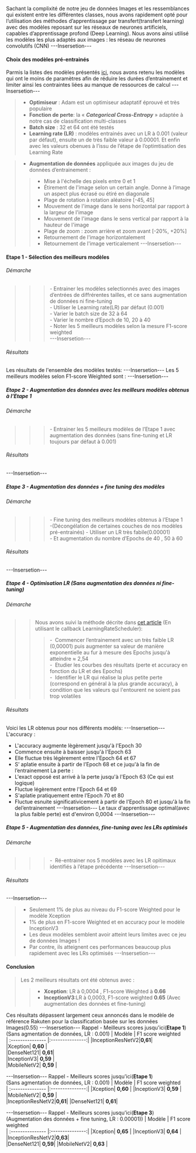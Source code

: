 Sachant la complixité de notre jeu de données Images et les ressemblances qui existent entre les différentes classes, nous avons rapidement opté pour l’utilisation des méthodes d’apprentissage par transfert(transfert learning) avec des modèles  reposant sur les  réseaux de neurones artificiels, capables d’apprentissage profond (Deep Learning). Nous avons ainsi utilisé les modèles les plus adaptés aux images : les  réseau de neurones convolutifs (CNN)
---Insersetion---
#### Choix des modèles pré-entrainés

Parmis la listes des modèles présentés [ici](https://keras.io/api/applications/),
nous avons retenu les modèles qui ont le moins de paramètres afin de réduire les durées d’entrainement et limiter ainsi les contraintes liées au manque de ressources de calcul
---Insersetion---
>-	**Optimiseur** : Adam est un optimiseur adaptatif éprouvé et très populaire
>-	**Fonction de perte**: la « ***Categorical Cross-Entropy*** » adaptée à notre cas de  classification multi-classes
>-	**Batch size** : 32 et 64 ont été testés
>-	**Learning rate (LR)** :  modèles entrainés avec un LR à 0.001 (valeur par défaut), ensuite un de très faible valeur à 0.00001. Et enfin avec les valeurs obenues à l’issu de l’étape de l’optimtisation des Learning Rate

>- **Augmentation de données** appliquée aux images du jeu de données d’entrainement :
>>- Mise à l'échelle des pixels entre 0 et 1 
>>- Étirement de l'image selon un certain angle.  Donne à l’image un aspect plus écrasé ou étiré en diagonale
>>- Plage de rotation à rotation aléatoire [-45, 45]
>>- Mouvement de l'image dans le sens horizontal par rapport à la largeur de l'image
>>- Mouvement de l'image dans le sens vertical par rapport à la hauteur de l'image
>>- Plage de zoom : zoom arrière et zoom avant [-20%, +20%]
>>- Retournement de l'image horizontalement
>>- Retournement de l'image verticalement
---Insersetion---

#### Etape 1 - Sélection des meilleurs modèles

###### Démarche
>>>-&nbsp;Entrainer les modèles selectionnés avec des images d’entrées de diffrérentes tailles, et ce sans augmentation de données ni fine-tuning</br>
>>>-&nbsp;Utiliser le Learning rate(LR) par défaut (0.001)</br>
>>>-&nbsp;Varier le batch size  de 32 à 64</br>
>>>-&nbsp;Varier le nombre d’Epoch de 10, 20 à 40</br>
>>>-&nbsp;Noter les 5 meilleurs modèles selon la mesure F1-score weighted</br>
---Insersetion---
###### Résultats
Les résultats de l'ensemble des modèles testés:
---Insersetion---
Les 5 meilleurs modèles selon F1-score Weighted sont :
---Insersetion---
##### Etape 2 - Augmentation des données avec les meilleurs modèles obtenus à l’Etape 1

###### Démarche
>>>-&nbsp;Entrainer les 5 meilleurs modèles de l’Etape 1 avec augmentation des données (sans fine-tuning  et  LR toujours par défaut à 0.001)
###### Résultats
---Insersetion---


##### Etape 3 - Augmentation des données + fine tuning des modèles 

###### Démarche
>>>-&nbsp;Fine tuning des meilleurs modèles obtenus à l’Etape 1 </br>
>>>-(Décongélation de certaines couches de nos modèles pré-entrainés)
>>>-&nbsp;Utiliser un LR très fabile(0.00001) </br>
>>>-&nbsp;Et augmentation du nombre d’Epochs  de 40 , 50 à 60</br>
###### Résultats
---Insersetion---


##### Etape 4 - Optimisation LR (Sans augmentation des données ni fine-tuning)

###### Démarche
>> Nous avons suivi la méthode décrite dans [cet article](https://towardsdatascience.com/how-to-optimize-learning-rate-with-tensorflow-its-easier-than-you-think-164f980a7c7b) (En utilisant le callback LearningRateScheduler): 
>>>-&nbsp;&nbsp;Commencer l’entrainement avec un très faible LR (0,00001) puis augmenter sa valeur de manière exponentielle au fur à mesure des Epochs jusqu'à atteindre ≈ 2,54</br>
>>>-&nbsp;&nbsp;Etudier les courbes des résultats (perte et accuracy en fonction du LR et des Epochs)</br>
>>>-&nbsp;&nbsp;Identifier le LR qui réalise la plus petite perte (correspond en général à la plus grande accuracy), à condition que les valeurs qui l'entourent ne soient pas trop volatiles</br>
###### Résultats
Voici les LR obtenus pour nos différents modèls: 
---Insersetion---
L'accuracy :
-	L'accuracy augmente lègèrement jusqu'à l'Epoch 30 
-	Commence ensuite à baisser jusqu'à l'Epoch 63 
-	Elle fluctue très légèrement entre l'Epoch 64 et 67
-	S’ aplatie ensuite à partir de l’Epoch 68 et ce juqu'à la fin de l’entrainement
La perte : 
-	L'exact opposé est arrivé à la perte jusqu'à l'Epoch 63 (Ce qui est logique)
-	Fluctue  légèrement entre l'Epoch 64 et 69 
-	S'aplatie  pratiquement entre l’Epoch 70 et 80 
-	Fluctue esnuite significativicement à partir de l'Epoch 80 et jusqu'à la fin del’entrainement
---Insersetion---
Le taux d'apprentissage optimal(avec la plus faible perte) est d'environ 0,0004
---Insersetion---
##### Etape 5 - Augmentation des données, fine-tuning avec les LRs optimisés

###### Démarche
>>>-&nbsp;&nbsp;Ré-entrainer nos 5 modèles avec les LR opitimaux identifiés à l’étape précédente
---Insersetion---
###### Résultats
---Insersetion---
>- Seulement 1% de plus au niveau du F1-score Weighted pour le modèle Xception 
>- 1% de plus en F1-score Weighted et en accuracy pour le modèle InceptionV3
>- Les deux modèles semblent avoir atteint leurs limites avec ce jeu de données Images !
>- Par contre, ils atteignent ces performances beaucoup plus rapidement avec les LRs optimisés
---Insersetion---
#### Conclusion
>	Les 2 meilleurs résultats ont été obtenus avec :
>>-	**Xception**: LR à 0,0004 , F1-score Weighted à **0.66** 
>>-	**InceptionV3**:LR à 0,0003,  F1-score weighted **0.65** 
(Avec augmentation des données et fine-tuning)

Ces résultats dépassent largement ceux annoncés dans le modèle de référence Rakuten pour la classification basée sur les données Images(0.55)
---Insersetion---
Rappel - Meilleurs scores jusqu'ici(**Etape 1**)</br> (Sans agmentation de données, LR : 0.001)
| Modèle  | F1 score weighted          
| :--------------- |:---------------:| 
|InceptionResNetV2|**0,61**|  
|Xception| **0,60** |  
|DenseNet121| **0,61**|   
|InceptionV3| **0,59** |  
|MobileNetV2| **0,59** |  

---Insersetion---
Rappel - Meilleurs scores jusqu'ici(**Etape 1**)</br> (Sans agmentation de données, LR : 0.001)
| Modèle  | F1 score weighted          
| :--------------- |:---------------:| 
|Xception| **0,60** | 
|InceptionV3| **0,59** | 
|MobileNetV2| **0,59** |   
|InceptionResNetV2|**0,61**| 
|DenseNet121| **0,61**|   



---Insersetion---
Rappel - Meilleurs scores jusqu'ici(**Etape 3**)</br> (Augmentation des données + fine tuning, LR : 0.00001))
| Modèle  | F1 score weighted          
| :--------------- |:---------------:| 
|Xception| **0,65** | 
|InceptionV3| **0,64** | 
|InceptionResNetV2|**0,63**|  
|DenseNet121| **0,59**| 
|MobileNetV2| **0,63** |  
